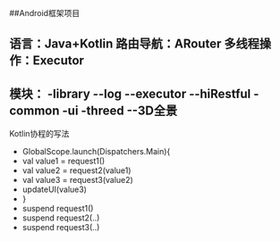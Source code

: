 ##Android框架项目

语言：Java+Kotlin
路由导航：ARouter
多线程操作：Executor
---------------------------
模块：
-library
--log
--executor
--hiRestful
-common
-ui
-threed
--3D全景
----------------------------

Kotlin协程的写法
* GlobalScope.launch(Dispatchers.Main){
* val value1 = request1()
* val value2 = request2(value1)
* val value3 = request3(value2)
* updateUI(value3)
* }
* suspend request1()
* suspend request2(..)
* suspend request3(..)